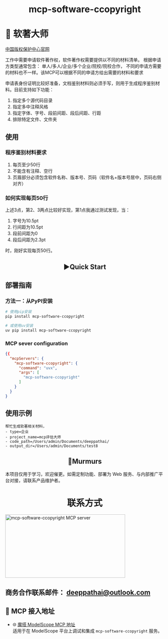 <div align="center">

# mcp-software-ccopyright

</div> 

# 🚀 软著大师

[中国版权保护中心官网](https://www.ccopyright.com/mobile/index.php?optionid=1367)


工作中需要申请软件著作权，软件著作权需要提供以不同的材料清单。
根据申请方类型通常包含： 单人/多人/企业/多个企业/院校/院校合作， 不同的申请方需要的材料也不一样。该MCP可以根据不同的申请方给出需要的材料和要求

申请表身份证明比较好准备，文档鉴别材料则必须手写，则用于生成程序鉴别材料。目前支持如下功能：

1. 指定多个源代码目录
2. 指定多中注释风格
3. 指定字体、字号、段前间距、段后间距、行距
4. 排除特定文件、文件夹

## 使用

### 程序鉴别材料要求

1. 每页至少50行
2. 不能含有注释、空行
3. 页眉部分必须包含软件名称、版本号、页码（软件名+版本号居中，页码右侧对齐）

### 如何实现每页50行

上述3点，第2、3两点比较好实现，第1点我通过测试发现，当：

1. 字号为10.5pt
2. 行间距为10.5pt
3. 段前间距为0
4. 段后间距为2.3pt

时，刚好实现每页50行。



## <div align="center">▶️Quick Start</div>


## 部署指南

### 方法一：从PyPI安装

```bash
# 使用pip安装
pip install mcp-software-ccopyright

# 或使用uv安装
uv pip install mcp-software-ccopyright
```

### MCP sever configuration

~~~json
{{
  "mcpServers": {
    "mcp-software-ccopyright": {
      "command": "uvx",
      "args": [
        "mcp-software-ccopyright"
      ]
    }
  }
}
~~~

## 使用示例

```
帮忙生成软著相关材料，
- type=企业
- project_name=mcp评估大师
- code_path=/Users/admin/Documents/deeppathai/
- output_dir=/Users/admin/Documents/test8
```

## <div align="center">💭Murmurs</div>
本项目仅用于学习，欢迎催更。如需定制功能、部署为 Web 服务、与内部推广平台对接，请联系产品维护者。

<div align="center"><h1>联系方式</h1></div>
  <img width="380" height="200" src="./doc/dpai.jpg" alt="mcp-software-ccopyright MCP server" />
  
  ## 商务合作联系邮件：  [deeppathai@outlook.com](mailto:deeppathai@outlook.com)

</div>


## 🧠 MCP 接入地址

- 🌐 [魔搭 ModelScope MCP 地址](https://modelscope.cn/mcp/servers/deeppathai/mcp-software-ccopyright)  
  适用于在 ModelScope 平台上调试和集成 `mcp-software-ccopyright` 服务。


